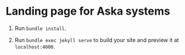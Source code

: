 # Landing page for Aska systems

1.  Run `bundle install`.

2.  Run `bundle exec jekyll serve` to build your site and preview it at `localhost:4000`.
